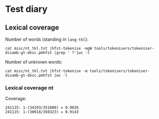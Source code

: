 Test diary
==========


## Lexical coverage 

Number of words (standing in `lang-tkl`):

```
cat misc/nt_tkl.txt |hfst-tokenise -mgW tools/tokenisers/tokeniser-disamb-gt-desc.pmhfst |grep ' ?'|wc -l
```

Number of unknown words:


```
cat misc/nt_tkl.txt |hfst-tokenise -m tools/tokenisers/tokeniser-disamb-gt-desc.pmhfst |wc -l
```

### Lexical coverage nt


Coverage:

```
241115: 1-(34193/351080) = 0.9026
241115: 1-(30018/350323) = 0.9143

```






